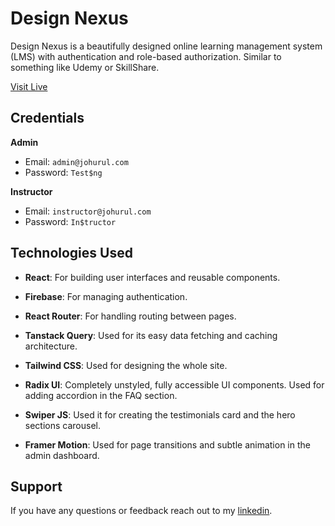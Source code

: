 # Design Nexus

Design Nexus is a beautifully designed online learning management system (LMS) with authentication and role-based authorization. Similar to something like Udemy or SkillShare.

[Visit Live](https://designnexus.vercel.app/)

## Credentials
**Admin**
- Email: `admin@johurul.com`
- Password: `Test$ng`

**Instructor**
- Email: `instructor@johurul.com`
- Password: `In$tructor`

## Technologies Used

- **React**: For building user interfaces and reusable components.

- **Firebase**: For managing authentication.

- **React Router**: For handling routing between pages.
  
- **Tanstack Query**: Used for its easy data fetching and caching architecture.

- **Tailwind CSS**: Used for designing the whole site.

- **Radix UI**: Completely unstyled, fully accessible UI components. Used for adding accordion in the FAQ section.

- **Swiper JS**: Used it for creating the testimonials card and the hero sections carousel. 

- **Framer Motion**: Used for page transitions and subtle animation in the admin dashboard.

## Support

If you have any questions or feedback reach out to my [linkedin](https://www.linkedin.com/in/johurul-haque/).

